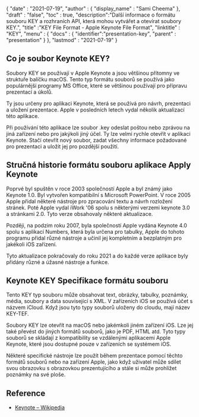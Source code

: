 {
  "date" : "2021-07-19",
  "author" : {
    "display_name" : "Sami Cheema"
},
  "draft" : "false",
  "toc" : true,
  "description":"Další informace o formátu souboru KEY a rozhraních API, která mohou vytvářet a otevírat soubory KEY.",
  "title" :"KEY File Format - Apple Keynote File Format",
  "linktitle" : "KEY",
  "menu" : {
    "docs" : {
      "identifier":"presentation-key",
      "parent" : "presentation"
}
},
  "lastmod" : "2021-07-19"
}

## Co je soubor Keynote KEY? ##

Soubory KEY se používají v Apple Keynote a jsou většinou přítomny ve struktuře balíčku macOS. Tento typ formátu souborů se používá jako populárnější programy MS Office, které se většinou používají pro přípravu prezentací a úkolů.

Ty jsou určeny pro aplikaci Keynote, která se používá pro návrh, prezentaci a uložení prezentace. Apple v posledních letech vydal několik aktualizací této aplikace.

Při používání této aplikace lze soubor .key odeslat poštou nebo zprávou na jiná zařízení nebo pro jakýkoli jiný účel. Ty lze velmi rychle otevřít v aplikaci Keynote. Stačí otevřít nový soubor, zadat všechny informace požadované pro prezentaci a uložit jej pro pozdější použití.


## Stručná historie formátu souboru aplikace Apply Keynote

Poprvé byl spuštěn v roce 2003 společností Apple a byl známý jako Keynote 1.0. Byl vytvořen kompatibilní s Microsoft PowerPoint. V roce 2005 Apple přidal některé nástroje pro zpracování textu a návrh rozložení stránek. Poté Apple vydal iWork '06 spolu s některými verzemi keynote 3.0 a stránkami 2.0. Tyto verze obsahovaly některé aktualizace.

Později, na podzim roku 2007, byla společností Apple vydána Keynote 4.0 spolu s aplikací Numbers, která byla určena pro tabulky, Apple do tohoto programu přidal různé nástroje a učinil jej kompletním a bezplatným pro jakékoli iOS zařízení.

Tyto aktualizace pokračovaly do roku 2021 a do každé verze aplikace byly přidány různé a úžasné nástroje a funkce.

## Keynote KEY Specifikace formátu souboru

Tento KEY typ souboru může obsahovat text, obrázky, tabulky, poznámky, média, soubory a data související s XML. V zařízeních iOS se používá účet s názvem iCloud. Když jsou tyto typy souborů uloženy do cloudu, mají název KEY-TEF.

Soubory KEY lze otevřít na macOS nebo jakémkoli jiném zařízení iOS. Lze jej také převést do jiných formátů souborů, jako je PDF, HTML atd. Tyto typy souborů se skládají z kompatibility se vzdálenými aplikacemi Apple Keynote, které jsou dostupné pouze v zařízeních se systémem iOS.

Některé specifické nástroje lze použít během prezentace pomocí těchto formátů souborů nebo na zařízení Apple, jako když uživatel může sdílet svou obrazovku s obrazovkou prezentujícího a stále si může prohlížet poznámky na své ploše.

## Reference ##

* [Keynote – Wikipedia](https://en.wikipedia.org/wiki/Keynote_(presentation_software))

